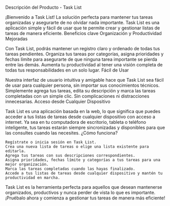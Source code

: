Descripción del Producto - Task List

¡Bienvenido a Task List! La solución perfecta para mantener tus tareas organizadas y asegurarte de no olvidar nada importante. Task List es una aplicación simple y fácil de usar que te permite crear y gestionar listas de tareas de manera eficiente.
Beneficios clave
Organización y Productividad Mejoradas

Con Task List, podrás mantener un registro claro y ordenado de todas tus tareas pendientes. Organiza tus tareas por categorías, asigna prioridades y fechas límite para asegurarte de que ninguna tarea importante se pierda entre las demás. Aumenta tu productividad al tener una visión completa de todas tus responsabilidades en un solo lugar.
Fácil de Usar

Nuestra interfaz de usuario intuitiva y amigable hace que Task List sea fácil de usar para cualquier persona, sin importar sus conocimientos técnicos. Simplemente agrega tus tareas, edita su descripción y marca las tareas completadas con un simple clic. Sin complicaciones ni distracciones innecesarias.
Acceso desde Cualquier Dispositivo

Task List es una aplicación basada en la web, lo que significa que puedes acceder a tus listas de tareas desde cualquier dispositivo con acceso a internet. Ya sea en tu computadora de escritorio, tableta o teléfono inteligente, tus tareas estarán siempre sincronizadas y disponibles para que las consultes cuando las necesites.
¿Cómo funciona?

    Regístrate o inicia sesión en Task List.
    Crea una nueva lista de tareas o elige una lista existente para editarla.
    Agrega tus tareas con sus descripciones correspondientes.
    Asigna prioridades, fechas límite y categorías a tus tareas para una mejor organización.
    Marca las tareas completadas cuando las hayas finalizado.
    Accede a tus listas de tareas desde cualquier dispositivo y mantén tu productividad en marcha.

Task List es la herramienta perfecta para aquellos que desean mantenerse organizados, productivos y nunca perder de vista lo que es importante. ¡Pruébalo ahora y comienza a gestionar tus tareas de manera más eficiente!
